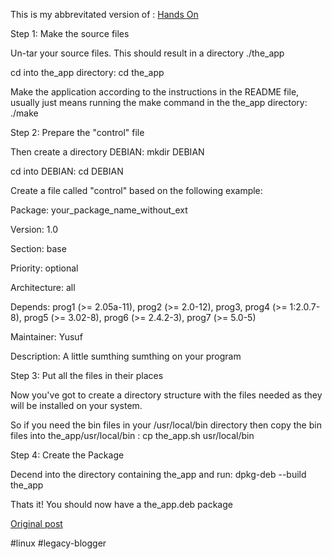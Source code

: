 <!--
date: '2005-04-21'
published: true
slug: 2005-04-how-to-make-ubuntudebian-deb-packages_21
time_to_read: 5
title: How to make Ubuntu/Debian .deb packages from source tar.gz
-->

This is my abbrevitated version of : [Hands On](http://www.geniusweb.com/LDP/HOWTO/Debian-Binary-Package-Building-HOWTO/x83.html)  
  
  
Step 1: Make the source files  
  
Un-tar your source files. This should result in a directory ./the\_app  
  
cd into the\_app directory: cd the\_app  
  
Make the application according to the instructions in the README file, usually just means running the make command in the the\_app directory: ./make  
  
  
Step 2: Prepare the "control" file  
  
Then create a directory DEBIAN: mkdir DEBIAN  
  
cd into DEBIAN: cd DEBIAN  
  
Create a file called "control" based on the following example:  
  
  
Package: your\_package\_name\_without\_ext  
  
Version: 1.0  
  
Section: base   
  
Priority: optional   
  
Architecture: all   
  
Depends: prog1 (>= 2.05a-11), prog2 (>= 2.0-12), prog3, prog4 (>= 1:2.0.7-8), prog5 (>= 3.02-8), prog6 (>= 2.4.2-3), prog7 (>= 5.0-5)   
  
Maintainer: Yusuf   
  
Description: A little sumthing sumthing on your program  
  
  
Step 3: Put all the files in their places  
  
Now you've got to create a directory structure with the files needed as they will be installed on your system.  
  
So if you need the bin files in your /usr/local/bin directory then copy the bin files into the\_app/usr/local/bin : cp the\_app.sh usr/local/bin  
  
  
Step 4: Create the Package  
  
Decend into the directory containing the\_app and run: dpkg-deb --build the\_app   
  
Thats it! You should now have a the\_app.deb package  
  
  

[Original post](https://ysfk.blogspot.com/2005/04/how-to-make-ubuntudebian-deb-packages_21.html)

#linux #legacy-blogger 